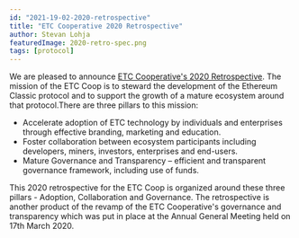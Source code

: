 ```yaml
---
id: "2021-19-02-2020-retrospective"
title: "ETC Cooperative 2020 Retrospective"
author: Stevan Lohja
featuredImage: 2020-retro-spec.png
tags: [protocol]
---
```


We are pleased to announce [ETC Cooperative's 2020 Retrospective](/ETC-Cooperative-Retrospective-2020.pdf). The mission of the ETC Coop is to steward the development of the Ethereum Classic protocol and to support the growth of a mature ecosystem around that protocol.There are three pillars to this mission:

- Accelerate adoption of ETC technology by individuals and enterprises through effective branding, marketing and education.
- Foster collaboration between ecosystem participants including developers, miners, investors, enterprises and end-users.
- Mature Governance and Transparency – efficient and transparent governance framework, including use of funds.

This 2020 retrospective for the ETC Coop is organized around these three pillars - Adoption, Collaboration and Governance. The retrospective is another product of the revamp of the ETC Cooperative's governance and transparency which was put in place at the Annual General Meeting held on 17th March 2020.